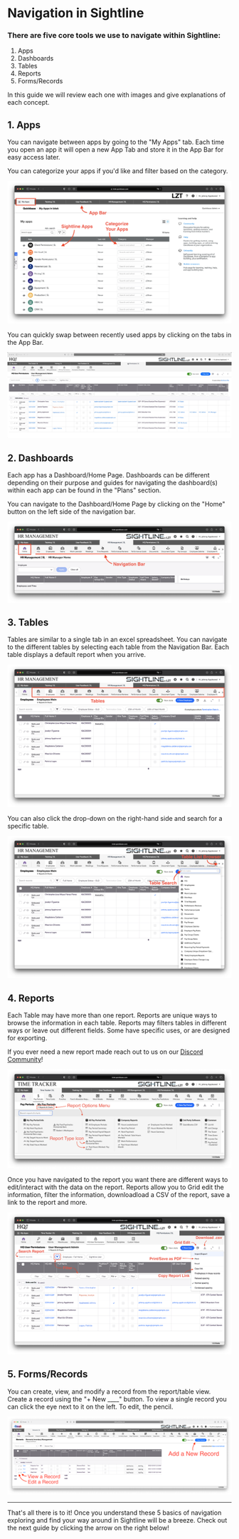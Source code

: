 # Navigation in Sightline
### There are five core tools we use to navigate within Sightline:
1. Apps
2. Dashboards
3. Tables
4. Reports
5. Forms/Records

In this guide we will review each one with images and give explanations of each concept.

## 1. Apps
You can navigate between apps by going to the "My Apps" tab. Each time you open an app it will open a new App Tab and store it in the App Bar for easy access later.

You can categorize your apps if you'd like and filter based on the category.

![App Home Page](../../../overrides/assets/images/en/App_Home_Page.png)

You can quickly swap between recently used apps by clicking on the tabs in the App Bar.

![Switching Apps](../../../overrides/assets/images/en/Switching_Apps_GIF.gif)

## 2. Dashboards
Each app has a Dashboard/Home Page. Dashboards can be different depending on their purpose and guides for navigating the dashboard(s) within each app can be found in the "Plans" section.

You can navigate to the Dashboard/Home Page by clicking on the "Home" button on the left side of the navigation bar.

![Dashboards](../../../overrides/assets/images/en/Dashboards.png)

## 3. Tables
Tables are similar to a single tab in an excel spreadsheet. You can navigate to the different tables by selecting each table from the Navigation Bar. Each table displays a default report when you arrive.

![Tables](../../../overrides/assets/images/en/Tables.png)

You can also click the drop-down on the right-hand side and search for a specific table.

![Table_Search](../../../overrides/assets/images/en/Table_Search.png)

## 4. Reports
Each Table may have more than one report. Reports are unique ways to browse the information in each table. Reports may filters tables in different ways or leave out different fields. Some have specific uses, or are designed for exporting.

If you ever need a new report made reach out to us on our [Discord Community](https://discord.gg/zNCZnKNXEv)!

![Reports](../../../overrides/assets/images/en/Reports.png)

Once you have navigated to the report you want there are different ways to edit/interact with the data on the report. Reports allow you to Grid edit the information, filter the information, downloadload a CSV of the report, save a link to the report and more.

![Report Options](../../../overrides/assets/images/en/Report_Options.png)

## 5. Forms/Records
You can create, view, and modify a record from the report/table view. Create a record using the "+ New ____" button. To view a single record you can click the eye next to it on the left. To edit, the pencil.

![New, Edit, View Record](../../../overrides/assets/images/en/New_Edit_View_Record.png)

---

That's all there is to it! Once you understand these 5 basics of navigation exploring and find your way around in Sightline will be a breeze. Check out the next guide by clicking the arrow on the right below!